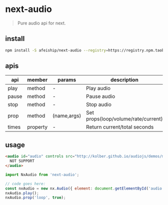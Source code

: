 # next-audio
> Pure audio api for next.

## install
```bash
npm install -S afeiship/next-audio --registry=https://registry.npm.taobao.org
```

## apis
| api   | member   | params      | description                         |
| ----- | -------- | ----------- | ----------------------------------- |
| play  | method   | -           | Play audio                          |
| pause | method   | -           | Pause audio                         |
| stop  | method   | -           | Stop audio                          |
| prop  | method   | (name,args) | Set props(loop/volume/rate/current) |
| times | property | -           | Return current/total seconds        |

## usage
```html
<audio id="audio" controls src="http://kolber.github.io/audiojs/demos/mp3/juicy.mp3">
  NOT SUPPORT
</audio>
```

```js
import NxAudio from 'next-audio';

// code goes here:
const nxAudio = new nx.Audio({ element: document.getElementById('audio') });
nxAudio.play();
nxAudio.prop('loop', true);
```

